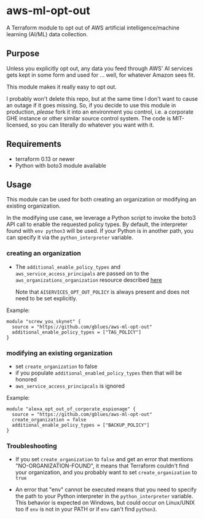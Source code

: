 # aws-ml-opt-out

A Terraform module to opt out of AWS artificial intelligence/machine learning (AI/ML) data collection.

## Purpose

Unless you explicitly opt out, any data you feed through AWS' AI services gets kept in some form and used for ...
well, for whatever Amazon sees fit.

This module makes it really easy to opt out.

I probably won't delete this repo, but at the same time I don't want to cause an outage if it goes
missing. So, if you decide to use this module in production, *please* fork it into an environment
you control, i.e. a corporate GHE instance or other similar source control system. The code is MIT-licensed,
so you can literally do whatever you want with it.

## Requirements
- terraform 0.13 or newer
- Python with boto3 module available

## Usage

This module can be used for both creating an organization or modifying an existing organization.

In the modifying use case, we leverage a Python script to invoke the boto3 API call to enable the
requested policy types. By default, the interpreter found with `env python3` will be used. If your
Python is in another path, you can specify it via the `python_interpreter` variable.

### creating an organization
- The `additional_enable_policy_types` and `aws_service_access_principals` are passed on to the
  `aws_organizations_organization` resource described [here](https://registry.terraform.io/providers/hashicorp/aws/latest/docs/resources/organizations_organization)
  
  Note that `AISERVICES_OPT_OUT_POLICY` is always present and does not need to be set explicitly.

Example:
```hcl
module "screw_you_skynet" {
  source = "https://github.com/gblues/aws-ml-opt-out"
  additional_enable_policy_types = ["TAG_POLICY"]
}
```

### modifying an existing organization
- set `create_organization` to false
- if you populate `additional_enabled_policy_types` then that will be honored
- `aws_service_access_principcals` is ignored

Example:
```hcl
module "alexa_opt_out_of_corporate_espionage" {
  source = "https://github.com/gblues/aws-ml-opt-out"
  create_organization = false
  additional_enable_policy_types = ["BACKUP_POLICY"]
}
```

### Troubleshooting

* If you set `create_organization` to `false` and get an error that mentions "NO-ORGANIZATION-FOUND", it means
  that Terraform couldn't find your organization, and you probably want to set `create_organization` to `true`
  
* An error that "env" cannot be executed means that you need to specify the path to your Python interpreter
  in the `python_interpreter` variable. This behavior is expected on Windows, but could occur on Linux/UNIX too
  if `env` is not in your PATH or if `env` can't find `python3`.
  